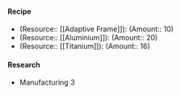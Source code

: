 #### Recipe
- (Resource:: [[Adaptive Frame]]): (Amount:: 10)
- (Resource:: [[Aluminium]]): (Amount:: 20)
- (Resource:: [[Titanium]]): (Amount:: 16)

#### Research
- Manufacturing 3